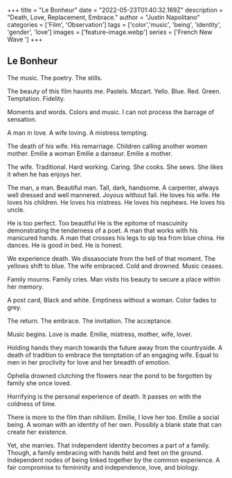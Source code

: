 +++
title =  "Le Bonheur"
date = "2022-05-23T01:40:32.169Z"
description = "Death, Love, Replacement, Embrace."
author = "Justin Napolitano"
categories = ['Film', 'Observation']
tags = ['color','music', 'being', 'identity', 'gender', 'love']
images = ['feature-image.webp']
series = ['French New Wave ']
+++

## Le Bonheur

The music.  The poetry.  The stills.  

The beauty of this film haunts me.  Pastels.  Mozart.  Yello.  Blue.  Red. Green.  Temptation.  Fidelity.

Moments and words.  Colors and music.  I can not process the barrage of sensation.

A man in love.  A wife loving.  A mistress tempting.   

The death of his wife.  His remarriage.  Children calling another women mother.  Emilie a woman  Emilie a danseur.  Emilie a mother.  

The wife.  Traditional.  Hard working.  Caring.  She cooks.  She sews.  She likes it when he has enjoys her.    

The man, a man.  Beautiful man.  Tall, dark, handsome.  A carpenter, always well dressed and well mannered.  Joyous without fail.  He loves his wife.  He loves his children.  He loves his mistress.  He loves his nephews.  He loves his uncle.

He is too perfect.  Too beautiful  He is the epitome of mascuinity demonstrating the tenderness of a poet.  A man that works with his manicured hands.  A man that crosses his legs to sip tea from blue china.  He dances.  He is good in bed. He is honest.  


We experience death.  We dissasociate from the hell of that moment.  The yellows shift to blue.  The wife embraced.  Cold and drowned.  Music ceases.

Family mourns. Family cries.  Man visits his beauty to secure a place within her memory.  

A post card, Black and white.  Emptiness without a woman.  Color fades to grey.  

The return.  The embrace.  The invitation.  The acceptance.

Music begins.  Love is made.  Emilie, mistress, mother, wife, lover. 

Holding hands they march towards the future away from the countryside.  A death of tradition to embrace the temptation of an engaging wife. Equal to men in her proclivity for love and her breadth of emotion.  

Ophelia drowned clutching the flowers near the pond to be forgotten by family she once loved.  

Horrifying is the personal experience of death.  It passes on with the coldness of time.  

There is more to the film than nihilism.  Emilie, I love her too.  Emilie a social being.  A woman with an identity of her own.  Possibly a blank state that can create her existence.  

Yet, she marries.  That independent identity becomes a part of a family.  Though, a family embracing with hands held and feet on the ground.  Independent nodes of being linked together by the common experience.  A fair compromise to femininity and independence, love, and biology.  
